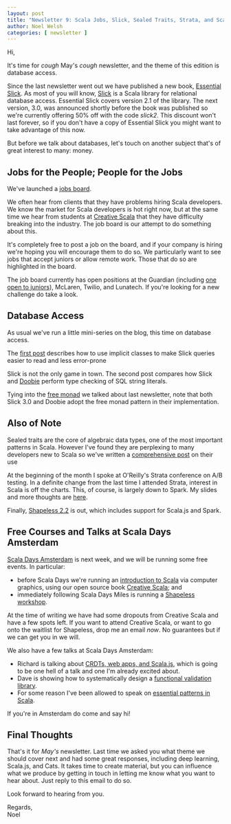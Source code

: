 ```yaml
---
layout: post
title: "Newsletter 9: Scala Jobs, Slick, Sealed Traits, Strata, and Scala Days"
author: Noel Welsh
categories: [ newsletter ]
---
```

Hi,

It's time for *cough* May's *cough* newsletter, and the theme of this edition is database access.

Since the last newsletter went out we have published a new book, [Essential Slick][essential-slick]. As most of you will know, [Slick][slick] is a Scala library for relational database access. Essential Slick covers version 2.1 of the library. The next version, 3.0, was announced shortly before the book was published so we're currently offering 50% off with the code *slick2*. This discount won't last forever, so if you don't have a copy of Essential Slick you might want to take advantage of this now.

But before we talk about databases, let's touch on another subject that's of great interest to many: money.

<!-- break -->


## Jobs for the People; People for the Jobs

We've launched a [jobs board][job-board].

We often hear from clients that they have problems hiring Scala developers. We know the market for Scala developers is hot right now, but at the same time we hear from students at [Creative Scala][creative-scala-book] that they have difficulty breaking into the industry. The job board is our attempt to do something about this.

It's completely free to post a job on the board, and if your company is hiring we're hoping you will encourage them to do so. We particularly want to see jobs that accept juniors or allow remote work. Those that do so are highlighted in the board.

The job board currently has open positions at the Guardian (including [one open to juniors][guardian-juniors]), McLaren, Twilio, and Lunatech. If you're looking for a new challenge do take a look.


## Database Access

As usual we've run a little mini-series on the blog, this time on database access.

The [first post][slick-enrichment] describes how to use implicit classes to make Slick queries easier to read and less error-prone

Slick is not the only game in town. The second post compares how Slick and [Doobie][doobie] perform type checking of SQL string literals.

Tying into the [free monad][free-monad-simple] we talked about last newsletter, note that both Slick 3.0 and Doobie adopt the free monad pattern in their implementation.


## Also of Note

Sealed traits are the core of algebraic data types, one of the most important patterns in Scala. However I've found they are perplexing to many developers new to Scala so we've written a [comprehensive post][sealed-traits] on their use

At the beginning of the month I spoke at O'Reilly's Strata conference on A/B testing. In a definite change from the last time I attended Strata, interest in Scala is off the charts. This, of course, is largely down to Spark. My slides and more thoughts are [here][strata].

Finally, [Shapeless 2.2][shapeless-2.2] is out, which includes support for Scala.js and Spark.


## Free Courses and Talks at Scala Days Amsterdam

[Scala Days Amsterdam][scala-days-amsterdam] is next week, and we will be running some free events. In particular:

- before Scala Days we're running an [introduction to Scala][creative-scala] via computer graphics, using our open source book [Creative Scala][creative-scala-book]; and
- immediately following Scala Days Miles is running a [Shapeless workshop][shapeless].

At the time of writing we have had some dropouts from Creative Scala and have a few spots left. If you want to attend Creative Scala, or want to go onto the waitlist for Shapeless, drop me an email *now*. No guarantees but if we can get you in we will.

We also have a few talks at Scala Days Amsterdam:

- Richard is talking about [CRDTs, web apps, and Scala.js][scala-days-amsterdam-richard], which is going to be one hell of a talk and one I'm already excited about.
- Dave is showing how to systematically design a [functional validation library][scala-days-amsterdam-dave].
- For some reason I've been allowed to speak on [essential patterns in Scala][scala-days-amsterdam-noel].

If you're in Amsterdam do come and say hi!


## Final Thoughts

That's it for *May's* newsletter. Last time we asked you what theme we should cover next and had some great responses, including deep learning, Scala.js, and Cats. It takes time to create material, but you can influence what we produce by getting in touch in letting me know what you want to hear about. Just reply to this email to do so.

Look forward to hearing from you.

Regards,<br/>
Noel

[free-monad-simple]: http://underscore.io/blog/posts/2015/04/14/free-monads-are-simple.html
[scala-days-amsterdam]: http://event.scaladays.org/scaladays-amsterdam-2015
[shapeless]: http://underscore.io/events/2015-06-11-advanced-scala-shapeless.html
[creative-scala]: http://underscore.io/events/2015-06-08-creative-scala.html
[creative-scala-book]: http://underscore.io/training/courses/creative-scala/
[scala-days-amsterdam-noel]: http://event.scaladays.org/scaladays-amsterdam-2015#!#schedulePopupExtras-6914
[scala-days-amsterdam-dave]: http://event.scaladays.org/scaladays-amsterdam-2015#!#schedulePopupExtras-6958
[scala-days-amsterdam-richard]: http://event.scaladays.org/scaladays-amsterdam-2015#!#schedulePopupExtras-6925
[guardian-juniors]: http://underscore.io/jobs/2015-05-20-guardian-content-api/
[job-board]: http://underscore.io/jobs
[slick-enrichment]: http://underscore.io/blog/posts/2015/05/15/slick-enrichment.html
[strata]: http://underscore.io/blog/posts/2015/05/14/strata-hadoop-world.html
[sealed-traits]: http://underscore.io/blog/posts/2015/06/02/everything-about-sealed.html
[shapeless-2.2]: http://milessabin.com/blog/2015/05/27/shapeless-2.2.0/
[essential-slick]: http://underscore.io/training/courses/essential-slick/
[slick]: http://slick.typesafe.com/
[doobie]: https://github.com/tpolecat/doobie
